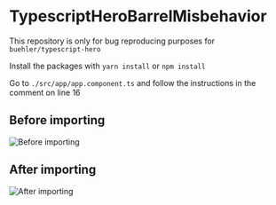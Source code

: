 # TypescriptHeroBarrelMisbehavior

This repository is only for bug reproducing purposes for `buehler/typescript-hero`

Install the packages with `yarn install` or `npm install`

Go to `./src/app/app.component.ts` and follow the instructions in the comment on line 16

## Before importing
![Before importing](https://i.shnig.de/mdCVEi "Before importing")

## After importing
![After importing](https://i.shnig.de/Cqnb2k "After importing")

